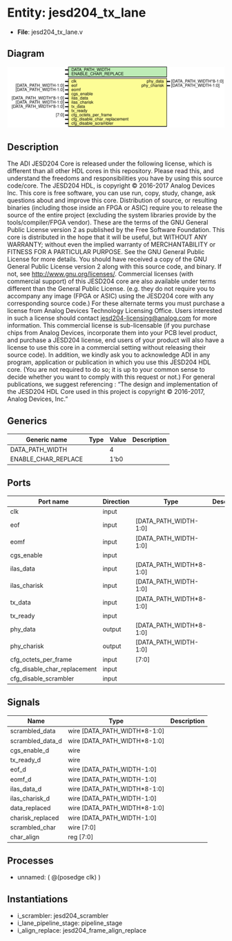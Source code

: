 # Entity: jesd204_tx_lane

- **File**: jesd204_tx_lane.v
## Diagram

![Diagram](jesd204_tx_lane.svg "Diagram")
## Description

The ADI JESD204 Core is released under the following license, which is
 different than all other HDL cores in this repository.
 Please read this, and understand the freedoms and responsibilities you have
 by using this source code/core.
 The JESD204 HDL, is copyright © 2016-2017 Analog Devices Inc.
 This core is free software, you can use run, copy, study, change, ask
 questions about and improve this core. Distribution of source, or resulting
 binaries (including those inside an FPGA or ASIC) require you to release the
 source of the entire project (excluding the system libraries provide by the
 tools/compiler/FPGA vendor). These are the terms of the GNU General Public
 License version 2 as published by the Free Software Foundation.
 This core  is distributed in the hope that it will be useful, but WITHOUT ANY
 WARRANTY; without even the implied warranty of MERCHANTABILITY or FITNESS FOR
 A PARTICULAR PURPOSE. See the GNU General Public License for more details.
 You should have received a copy of the GNU General Public License version 2
 along with this source code, and binary.  If not, see
 <http://www.gnu.org/licenses/>.
 Commercial licenses (with commercial support) of this JESD204 core are also
 available under terms different than the General Public License. (e.g. they
 do not require you to accompany any image (FPGA or ASIC) using the JESD204
 core with any corresponding source code.) For these alternate terms you must
 purchase a license from Analog Devices Technology Licensing Office. Users
 interested in such a license should contact jesd204-licensing@analog.com for
 more information. This commercial license is sub-licensable (if you purchase
 chips from Analog Devices, incorporate them into your PCB level product, and
 purchase a JESD204 license, end users of your product will also have a
 license to use this core in a commercial setting without releasing their
 source code).
 In addition, we kindly ask you to acknowledge ADI in any program, application
 or publication in which you use this JESD204 HDL core. (You are not required
 to do so; it is up to your common sense to decide whether you want to comply
 with this request or not.) For general publications, we suggest referencing :
 “The design and implementation of the JESD204 HDL Core used in this project
 is copyright © 2016-2017, Analog Devices, Inc.”
 
## Generics

| Generic name        | Type | Value | Description |
| ------------------- | ---- | ----- | ----------- |
| DATA_PATH_WIDTH     |      | 4     |             |
| ENABLE_CHAR_REPLACE |      | 1'b0  |             |
## Ports

| Port name                    | Direction | Type                    | Description |
| ---------------------------- | --------- | ----------------------- | ----------- |
| clk                          | input     |                         |             |
| eof                          | input     | [DATA_PATH_WIDTH-1:0]   |             |
| eomf                         | input     | [DATA_PATH_WIDTH-1:0]   |             |
| cgs_enable                   | input     |                         |             |
| ilas_data                    | input     | [DATA_PATH_WIDTH*8-1:0] |             |
| ilas_charisk                 | input     | [DATA_PATH_WIDTH-1:0]   |             |
| tx_data                      | input     | [DATA_PATH_WIDTH*8-1:0] |             |
| tx_ready                     | input     |                         |             |
| phy_data                     | output    | [DATA_PATH_WIDTH*8-1:0] |             |
| phy_charisk                  | output    | [DATA_PATH_WIDTH-1:0]   |             |
| cfg_octets_per_frame         | input     | [7:0]                   |             |
| cfg_disable_char_replacement | input     |                         |             |
| cfg_disable_scrambler        | input     |                         |             |
## Signals

| Name             | Type                         | Description |
| ---------------- | ---------------------------- | ----------- |
| scrambled_data   | wire [DATA_PATH_WIDTH*8-1:0] |             |
| scrambled_data_d | wire [DATA_PATH_WIDTH*8-1:0] |             |
| cgs_enable_d     | wire                         |             |
| tx_ready_d       | wire                         |             |
| eof_d            | wire [DATA_PATH_WIDTH-1:0]   |             |
| eomf_d           | wire [DATA_PATH_WIDTH-1:0]   |             |
| ilas_data_d      | wire [DATA_PATH_WIDTH*8-1:0] |             |
| ilas_charisk_d   | wire [DATA_PATH_WIDTH-1:0]   |             |
| data_replaced    | wire [DATA_PATH_WIDTH*8-1:0] |             |
| charisk_replaced | wire [DATA_PATH_WIDTH-1:0]   |             |
| scrambled_char   | wire [7:0]                   |             |
| char_align       | reg  [7:0]                   |             |
## Processes
- unnamed: ( @(posedge clk) )
## Instantiations

- i_scrambler: jesd204_scrambler
- i_lane_pipeline_stage: pipeline_stage
- i_align_replace: jesd204_frame_align_replace
